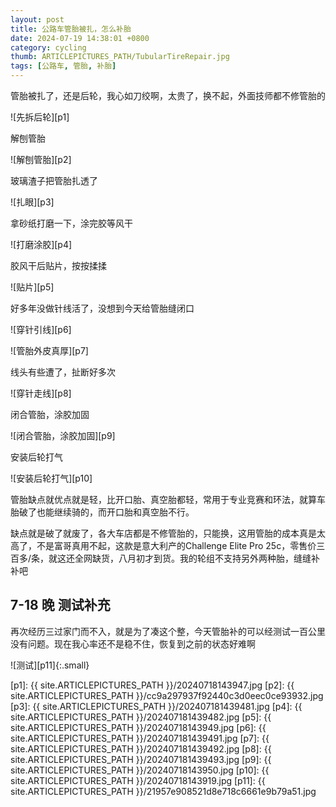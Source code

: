 ```yaml
---
layout: post
title: 公路车管胎被扎，怎么补胎
date: 2024-07-19 14:38:01 +0800
category: cycling
thumb: ARTICLEPICTURES_PATH/TubularTireRepair.jpg
tags: [公路车, 管胎, 补胎]
---
```


管胎被扎了，还是后轮，我心如刀绞啊，太贵了，换不起，外面技师都不修管胎的

![先拆后轮][p1]

解刨管胎

![解刨管胎][p2]

玻璃渣子把管胎扎透了

![扎眼][p3]

拿砂纸打磨一下，涂完胶等风干

![打磨涂胶][p4]

胶风干后贴片，按按揉揉

![贴片][p5]

好多年没做针线活了，没想到今天给管胎缝闭口

![穿针引线][p6]

![管胎外皮真厚][p7]

线头有些遭了，扯断好多次

![穿针走线][p8]

闭合管胎，涂胶加固

![闭合管胎，涂胶加固][p9]

安装后轮打气

![安装后轮打气][p10]

管胎缺点就优点就是轻，比开口胎、真空胎都轻，常用于专业竞赛和环法，就算车胎破了也能继续骑的，而开口胎和真空胎不行。

缺点就是破了就废了，各大车店都是不修管胎的，只能换，这用管胎的成本真是太高了，不是富哥真用不起，这款是意大利产的Challenge Elite Pro 25c，零售价三百多/条，就这还全网缺货，八月初才到货。我的轮组不支持另外两种胎，缝缝补补吧

## 7-18 晚 测试补充

再次经历三过家门而不入，就是为了凑这个整，今天管胎补的可以经测试一百公里没有问题。现在我心率还不是稳不住，恢复到之前的状态好难啊

![测试][p11]{:.small}


[p1]: {{ site.ARTICLEPICTURES_PATH }}/20240718143947.jpg
[p2]: {{ site.ARTICLEPICTURES_PATH }}/cc9a297937f92440c3d0eec0ce93932.jpg
[p3]: {{ site.ARTICLEPICTURES_PATH }}/202407181439481.jpg
[p4]: {{ site.ARTICLEPICTURES_PATH }}/202407181439482.jpg
[p5]: {{ site.ARTICLEPICTURES_PATH }}/20240718143949.jpg
[p6]: {{ site.ARTICLEPICTURES_PATH }}/202407181439491.jpg
[p7]: {{ site.ARTICLEPICTURES_PATH }}/202407181439492.jpg
[p8]: {{ site.ARTICLEPICTURES_PATH }}/202407181439493.jpg
[p9]: {{ site.ARTICLEPICTURES_PATH }}/20240718143950.jpg
[p10]: {{ site.ARTICLEPICTURES_PATH }}/20240718143919.jpg
[p11]: {{ site.ARTICLEPICTURES_PATH }}/21957e908521d8e718c6661e9b79a51.jpg